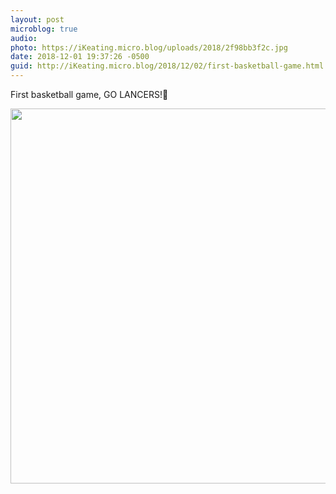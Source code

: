 ```yaml
---
layout: post
microblog: true
audio: 
photo: https://iKeating.micro.blog/uploads/2018/2f98bb3f2c.jpg
date: 2018-12-01 19:37:26 -0500
guid: http://iKeating.micro.blog/2018/12/02/first-basketball-game.html
---
```

First basketball game, GO LANCERS!🏀 

<img src="https://iKeating.micro.blog/uploads/2018/2f98bb3f2c.jpg" width="600" height="600" />
